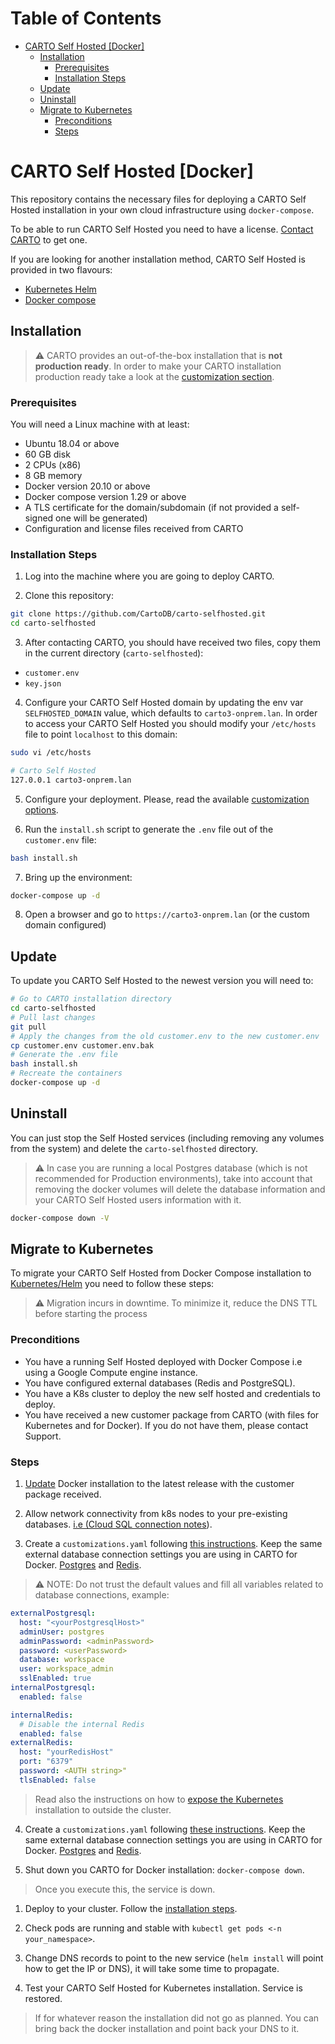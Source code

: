 <!-- omit in toc -->
# Table of Contents
- [CARTO Self Hosted [Docker]](#carto-self-hosted-docker)
  - [Installation](#installation)
    - [Prerequisites](#prerequisites)
    - [Installation Steps](#installation-steps)
  - [Update](#update)
  - [Uninstall](#uninstall)
  - [Migrate to Kubernetes](#migrate-to-kubernetes)
    - [Preconditions](#preconditions)
    - [Steps](#steps)

# CARTO Self Hosted [Docker]

This repository contains the necessary files for deploying a CARTO Self Hosted installation in your own cloud infrastructure using `docker-compose`.

To be able to run CARTO Self Hosted you need to have a license. [Contact CARTO](https://carto.com/request-live-demo/) to get one.

If you are looking for another installation method, CARTO Self Hosted is provided in two flavours:

- [Kubernetes Helm](https://github.com/CartoDB/carto-selfhosted-helm)
- [Docker compose](https://github.com/CartoDB/carto-selfhosted)

## Installation

> :warning: CARTO provides an out-of-the-box installation that is **not production ready**. In order to make your CARTO installation production ready take a look at the [customization section](customizations/README.md).

### Prerequisites

You will need a Linux machine with at least:

- Ubuntu 18.04 or above
- 60 GB disk
- 2 CPUs (x86)
- 8 GB memory
- Docker version 20.10 or above
- Docker compose version 1.29 or above
- A TLS certificate for the domain/subdomain (if not provided a self-signed one will be generated)
- Configuration and license files received from CARTO

### Installation Steps

1. Log into the machine where you are going to deploy CARTO.

2. Clone this repository:

```bash
git clone https://github.com/CartoDB/carto-selfhosted.git
cd carto-selfhosted
```

3. After contacting CARTO, you should have received two files, copy them in the current directory (`carto-selfhosted`):
- `customer.env`
- `key.json`

4. Configure your CARTO Self Hosted domain by updating the env var `SELFHOSTED_DOMAIN` value, which defaults to `carto3-onprem.lan`. In order to access your CARTO Self Hosted you should modify your `/etc/hosts` file to point `localhost` to this domain:

```bash
sudo vi /etc/hosts
```

```bash
# Carto Self Hosted
127.0.0.1 carto3-onprem.lan
```

5. Configure your deployment. Please, read the available [customization options](customizations/README.md).

6. Run the `install.sh` script to generate the `.env` file out of the `customer.env` file:

```bash
bash install.sh
```

7. Bring up the environment:

```bash
docker-compose up -d
```

8. Open a browser and go to `https://carto3-onprem.lan` (or the custom domain configured)

## Update

To update you CARTO Self Hosted to the newest version you will need to:

```bash
# Go to CARTO installation directory
cd carto-selfhosted
# Pull last changes
git pull
# Apply the changes from the old customer.env to the new customer.env
cp customer.env customer.env.bak
# Generate the .env file
bash install.sh
# Recreate the containers
docker-compose up -d
```

## Uninstall

You can just stop the Self Hosted services (including removing any volumes from the system) and delete the `carto-selfhosted` directory.

> :warning: In case you are running a local Postgres database (which is not recommended for Production environments), take into account that removing the docker volumes will delete the database information and your CARTO Self Hosted users information with it.

```bash
docker-compose down -V
```

## Migrate to Kubernetes

To migrate your CARTO Self Hosted from Docker Compose installation to
[Kubernetes/Helm](https://github.com/CartoDB/carto-selfhosted-helm) you need to follow these steps:

> :warning: Migration incurs in downtime. To minimize it, reduce the DNS TTL before starting the process

### Preconditions

- You have a running Self Hosted deployed with Docker Compose i.e using a Google Compute engine instance.
- You have configured external databases (Redis and PostgreSQL).
- You have a K8s cluster to deploy the new self hosted and credentials to deploy.
- You have received a new customer package from CARTO (with files for Kubernetes and for Docker). If you do not have them, please contact Support.

### Steps

1. [Update](#update) Docker installation to the latest release with the customer package received.

2. Allow network connectivity from k8s nodes to your pre-existing databases. [i.e (Cloud SQL connection notes](https://github.com/CartoDB/carto-selfhosted/README.md#cloud-sql-connection-configuration)).

3. Create a `customizations.yaml` following [this instructions](https://github.com/CartoDB/carto-selfhosted-helm/tree/main/customizations). Keep the same external database connection settings you are using in CARTO for Docker. [Postgres](https://github.com/CartoDB/carto-selfhosted-helm/tree/main/customizations#configure-external-postgres) and [Redis](https://github.com/CartoDB/carto-selfhosted-helm/tree/main/customizations#configure-external-redis).

> :warning: NOTE: Do not trust the default values and fill all variables related to database connections, example:

```yaml
externalPostgresql:
  host: "<yourPostgresqlHost>"
  adminUser: postgres
  adminPassword: <adminPassword>
  password: <userPassword>
  database: workspace
  user: workspace_admin
  sslEnabled: true
internalPostgresql:
  enabled: false

internalRedis:
  # Disable the internal Redis
  enabled: false
externalRedis:
  host: "yourRedisHost"
  port: "6379"
  password: <AUTH string>"
  tlsEnabled: false
```

> Read also the instructions on how to [expose the Kubernetes](https://github.com/CartoDB/carto-selfhosted-helm/blob/main/customizations/README.md#access-to-carto-from-outside-the-cluster) installation to outside the cluster.

4. Create a `customizations.yaml` following [these instructions](https://github.com/CartoDB/carto-selfhosted-helm/tree/main/customizations). Keep the same external database connection settings you are using in CARTO for Docker. [Postgres](https://github.com/CartoDB/carto-selfhosted-helm/tree/main/customizations#configure-external-postgres) and [Redis](https://github.com/CartoDB/carto-selfhosted-helm/tree/main/customizations#configure-external-redis).

5. Shut down you CARTO for Docker installation: `docker-compose down`.

> Once you execute this, the service is down.

1. Deploy to your cluster. Follow the [installation steps](https://github.com/CartoDB/carto-selfhosted-helm#installation).

2. Check pods are running and stable with `kubectl get pods <-n your_namespace>`.

3. Change DNS records to point to the new service (`helm install` will point how to get the IP or DNS), it will take some time to propagate.

4. Test your CARTO Self Hosted for Kubernetes installation. Service is restored.

> If for whatever reason the installation did not go as planned. You can bring back the docker installation and point back your DNS to it.
